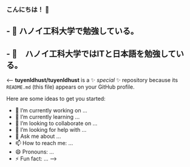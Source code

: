 
### こんにちは！ 👋
## - 🔭 ハノイ工科大学で勉強している。
## - 🌱　ハノイ工科大学ではITと日本語を勉強している。
<--
**tuyenldhust/tuyenldhust** is a ✨ _special_ ✨ repository because its `README.md` (this file) appears on your GitHub profile.

Here are some ideas to get you started:

- 🔭 I’m currently working on ...
- 🌱 I’m currently learning ...
- 👯 I’m looking to collaborate on ...
- 🤔 I’m looking for help with ...
- 💬 Ask me about ...
- 📫 How to reach me: ...
- 😄 Pronouns: ...
- ⚡ Fun fact: ...
-->
